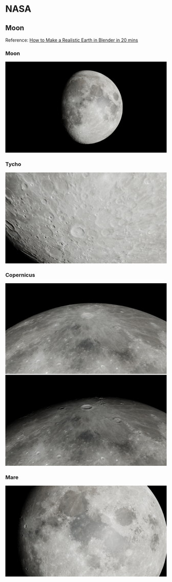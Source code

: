 # NASA

## Moon

Reference: [How to Make a Realistic Earth in Blender in 20 mins](https://youtu.be/0YZzHn0iz8U)

### Moon

<img src="Moon-Cycles/Moon.png" width=600>

### Tycho

<img src="Moon-Cycles/Tycho.png" width=600>

### Copernicus

<img src="Moon-Cycles/Copernicus.png" width=600>

<img src="Moon-Cycles/Copernicus2.png" width=600>

### Mare

<img src="Moon-Cycles/Mare.png" width=600>
